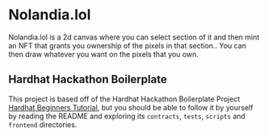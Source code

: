 # Nolandia.lol

Nolandia.lol is a 2d canvas where you can select section of it and then mint an NFT that grants you ownership of the pixels in that section.. You can then draw whatever you want on the pixels that you own.

## Hardhat Hackathon Boilerplate

This project is based off of the Hardhat Hackathon Boilerplate Project
[Hardhat Beginners Tutorial](https://hardhat.org/tutorial), but you should be
able to follow it by yourself by reading the README and exploring its
`contracts`, `tests`, `scripts` and `frontend` directories.

